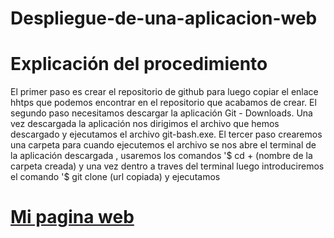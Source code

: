 # Despliegue-de-una-aplicacion-web

# Explicación del procedimiento
El primer paso es crear el repositorio de github para luego copiar el enlace hhtps que podemos encontrar en el repositorio que acabamos de crear.
El segundo paso necesitamos descargar la aplicación Git - Downloads. Una vez descargada la aplicación nos dirigimos el archivo que hemos descargado y ejecutamos el archivo git-bash.exe.
El tercer paso crearemos una carpeta para cuando ejecutemos el archivo se nos abre el terminal de la aplicación descargada , usaremos los comandos '$ cd + (nombre de la carpeta creada) y una vez dentro a traves del terminal luego introduciremos el comando '$ git clone (url copiada) y ejecutamos


# [Mi pagina web](https://jairoverdugo98.github.io/Despliegue-de-una-aplicaci-n-web/)
